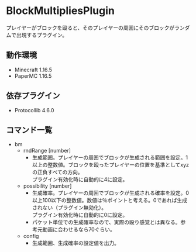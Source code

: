 # BlockMultipliesPlugin
プレイヤーがブロックを殴ると、そのプレイヤーの周囲にそのブロックがランダムで出現するプラグイン。

## 動作環境
- Minecraft 1.16.5
- PaperMC 1.16.5

## 依存プラグイン
- Protocollib 4.6.0

## コマンド一覧
- bm
    - rndRange [number]
        - 生成範囲。プレイヤーの周囲でブロックが生成される範囲を設定。1以上の整数値。ブロックを殴ったプレイヤーの位置を基準としてxyzの正負すべての方向。<br>プラグイン有効化時に自動的に4に設定。
    - possibility [number]
        - 生成確率。プレイヤーの周囲でブロックが生成される確率を設定。0以上100以下の整数値。数値は％ポイントと考える。0であれば生成されない（プラグイン無効化）。<br>プラグイン有効化時に自動的に0に設定。
        - パケット単位での生成確率なので、実際の殴り感覚とは異なる。参考元動画に合わせるなら70ぐらい。
    - config
        - 生成範囲、生成確率の設定値を出力。